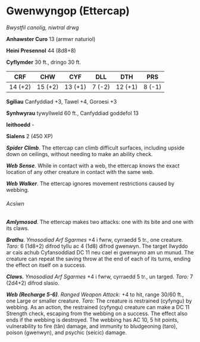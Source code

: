 # Gwenwyngop (Ettercap)

*Bwystfil canolig, niwtral drwg*

**Anhawster Curo** 13 (armwr naturiol)

**Heini Presennol** 44 (8d8+8)

**Cyflymder** 30 ft., dringo 30 ft.

| CRF     | CHW     | CYF     | DLL    | DTH     | PRS    |
|---------|---------|---------|--------|---------|--------|
| 14 (+2) | 15 (+2) | 13 (+1) | 7 (-2) | 12 (+1) | 8 (-1) |

**Sgiliau** Canfyddiad +3, Tawel +4, Goroesi +3

**Synhwyrau** tywyllweld 60 ft., Canfyddiad goddefol 13

**Ieithoedd** -

**Sialens** 2 (450 XP)

***Spider Climb***. The ettercap can climb difficult surfaces, including upside down on ceilings, without needing to make an ability check.

***Web Sense***. While in contact with a web, the ettercap knows the exact location of any other creature in contact with the same web.

***Web Walker***. The ettercap ignores movement restrictions caused by webbing.

###### Acsiwn

***Amlymosod***. The ettercap makes two attacks: one with its bite and one with its claws.

***Brathu***. *Ymosodiad Arf Sgarmes* +4 i fwrw, cyrraedd 5 tr., one creature. *Taro:* 6 (1d8+2) difrod tyllu ac 4 (1d8) difrod gwenwyn. The target llwyddo ar cais achub Cyfansoddiad DC 11 neu cael ei gwenwyno am un munud. The creature can repeat the saving throw at the end of each of its turns, ending the effect on itself on a success.

***Claws.*** *Ymosodiad Arf Sgarmes* +4 i fwrw, cyrraedd 5 tr., un targed. *Taro:* 7 (2d4+2) difrod slasio.

***Web (Recharge 5-6)***. *Ranged Weapon Attack:* +4 to hit, range 30/60 ft., one Large or smaller creature. *Taro:* The creature is restrained (cyfyngu) by webbing. As an action, the restrained (cyfyngu) creature can make a DC 11 Strength check, escaping from the webbing on a success. The effect also ends if the webbing is destroyed. The webbing has AC 10, 5 hit points, vulnerability to fire (tân) damage, and immunity to bludgeoning (taro), poison (gwenwyn), and psychic (seicic) damage.